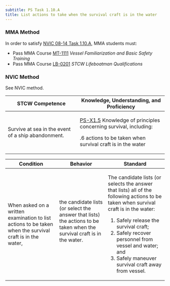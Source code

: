 ```yaml
---
subtitle: PS Task 1.10.A 
title: List actions to take when the survival craft is in the water
---
```



### MMA Method

In order to satisfy  [NVIC 08-14  Task  1.10.A]({{site.baseurl}}/assets/images/nvic-08-14.pdf), MMA students must:

* Pass MMA Course [MT-1111]( {{site.baseurl}}/courses/MT-1111) *Vessel Familiarization and Basic Safety Training*
* Pass MMA Course [LB-0201]( {{site.baseurl}}/courses/LB-0201) *STCW Lifeboatman Qualifications*


### NVIC Method

<a onclick="togglevisibility('nvic_methods')" >See NVIC method.</a>

<div id='nvic_methods' class='hide'>

<table>
<thead>
<tr>
<th class='forty'> STCW Competence </th>
<th class='sixty'> Knowledge, Understanding, and Proficiency </th>
</tr>
</thead>




<tbody>
<tr><td markdown='1'>

Survive at sea in the event of a ship abandonment.

</td><td markdown='1'>

[PS-X1.5](../../tables/611.html#PS-X1.5) Knowledge of principles concerning survival, including:

.6  actions to be taken when survival craft is in the water

</td></tr>


</tbody>
</table>


<table>
<thead>
<tr><th class='twenty'>  Condition </th><th class='twenty'> Behavior </th><th  class='sixty'>Standard </th></tr>
</thead>
<tbody >



<tr><td markdown='1'>

When asked on a written examination to list actions to be taken when the survival craft is in the water,

</td><td markdown='1'>

the candidate lists (or select the answer that lists) the actions to be taken when the survival craft is in the water.

<br>

<div class="tooltip">
<span class="tooltiptext">
</span>
</div>


</td><td markdown='1'>

The candidate lists (or selects the answer that lists) all of the following actions to be taken when survival craft is in the water:
 
1.  Safely release the survival craft; 
2.  Safely recover personnel from vessel and water; and 
3.  Safely maneuver survival craft away from vessel.

</td></tr>
</tbody>
</table>
</div>
